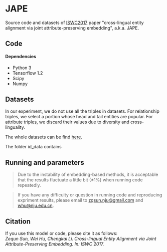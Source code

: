 # JAPE
Source code and datasets of [ISWC2017](https://iswc2017.semanticweb.org/) paper "cross-lingual entity alignment via joint attribute-preserving embedding", a.k.a. JAPE.

## Code

#### Dependencies
* Python 3
* Tensorflow 1.2 
* Scipy
* Numpy

## Datasets

In our experiment, we do not use all the triples in datasets. For relationship triples, we select a portion whose head and tail entities are popular. For attribute triples, we discard their values due to diversity and cross-linguality.

The whole datasets can be find [here](http://ws.nju.edu.cn/jape/). 

The folder id_data contains

## Running and parameters

> Due to the instability of embedding-based methods, it is acceptable that the results fluctuate a little bit (±1%) when running code repeatedly.

> If you have any difficulty or question in running code and reproducing expriment results, please email to zqsun.nju@gmail.com and whu@nju.edu.cn.

## Citation
If you use this model or code, please cite it as follows:      
_Zequn Sun, Wei Hu, Chengkai Li. Cross-lingual Entity Alignment via Joint Attribute-Preserving Embedding. In: ISWC 2017._
